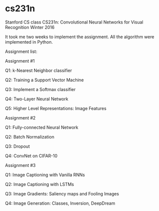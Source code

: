 # cs231n
Stanford CS class CS231n: Convolutional Neural Networks for Visual Recognition
Winter 2016

It took me two weeks to implement the assignment. All the algorithm were implemented in Python.


Assignment list:


Assignment #1

Q1: k-Nearest Neighbor classifier 

Q2: Training a Support Vector Machine 

Q3: Implement a Softmax classifier 

Q4: Two-Layer Neural Network 

Q5: Higher Level Representations: Image Features 



Assignment #2

Q1: Fully-connected Neural Network 

Q2: Batch Normalization 

Q3: Dropout 

Q4: ConvNet on CIFAR-10 


Assignment #3

Q1: Image Captioning with Vanilla RNNs 

Q2: Image Captioning with LSTMs 

Q3: Image Gradients: Saliency maps and Fooling Images 

Q4: Image Generation: Classes, Inversion, DeepDream 

